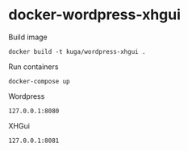 docker-wordpress-xhgui
======================

Build image

    docker build -t kuga/wordpress-xhgui .

Run containers

    docker-compose up

Wordpress

    127.0.0.1:8080

XHGui

    127.0.0.1:8081
